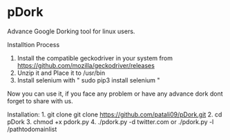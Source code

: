 # pDork
Advance Google Dorking tool for linux users.

Installtion Process
1. Install the compatible geckodriver in your system from https://github.com/mozilla/geckodriver/releases
2. Unzip it and Place it to /usr/bin
3. Install selenium with " sudo pip3 install selenium "

Now you can use it, if you face any problem or have any advance dork dont forget to share with us.


Installation:
    1. git clone git clone https://github.com/patali09/pDork.git
    2. cd pDork
    3. chmod +x pdork.py
    4. ./pdork.py -d twitter.com
            or
        ./pdork.py -l /pathtodomainlist

